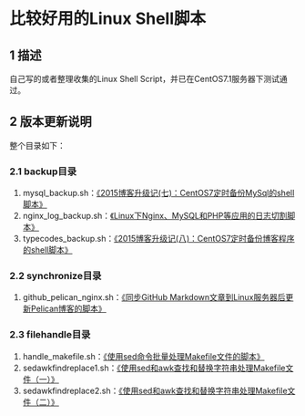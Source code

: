 比较好用的Linux Shell脚本
======================================================


## 1 描述
自己写的或者整理收集的Linux Shell Script，并已在CentOS7.1服务器下测试通过。

## 2 版本更新说明
整个目录如下：

### 2.1 backup目录

1. mysql_backup.sh：[《2015博客升级记(七)：CentOS7定时备份MySql的shell脚本》](https://typecodes.com/linux/centos7mysqlregularbackup.html '查看原文')
2. nginx_log_backup.sh：[《Linux下Nginx、MySQL和PHP等应用的日志切割脚本》](https://typecodes.com/linux/applogsbackup.html '查看原文')
3. typecodes_backup.sh：[《2015博客升级记(八)：CentOS7定时备份博客程序的shell脚本》](https://typecodes.com/linux/centos7blogregularbackup.html '查看原文')


### 2.2 synchronize目录

1. github_pelican_nginx.sh：[《同步GitHub Markdown文章到Linux服务器后更新Pelican博客的脚本》](https://typecodes.com/linux/syngithubmarkdownpelican.html '查看原文')


### 2.3 filehandle目录

1. handle_makefile.sh：[《使用sed命令批量处理Makefile文件的脚本》](https://typecodes.com/linux/handlemakefilebysed.html '查看原文')
2. sedawkfindreplace1.sh：[《使用sed和awk查找和替换字符串处理Makefile文件（一）》](https://typecodes.com/linux/sedawkfindreplace1.html '查看原文')
3. sedawkfindreplace2.sh：[《使用sed和awk查找和替换字符串处理Makefile文件（二）》](https://typecodes.com/linux/sedawkfindreplace2.html '查看原文')